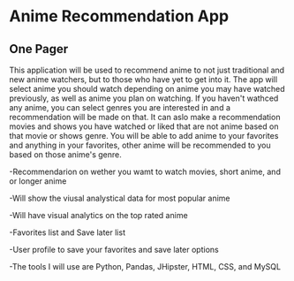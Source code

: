 # Anime Recommendation App

## One Pager

This application will be used to recommend anime to not just traditional and new anime watchers, but to those who have yet to get into it. The app will select
anime you should watch depending on anime you may have watched previously, as well as anime you plan on watching.
If you haven't wathced any anime, you can select genres you are interested in and a recommendation will be made on that. It can aslo make a recommendation
movies and shows you have watched or liked that are not anime based on that movie or shows genre. You will be able to add anime to your favorites
and anything in your favorites, other anime will be recommended to you based on those anime's genre.

-Recommendarion on wether you wamt to watch movies, short anime, and or longer anime

-Will show the viusal analystical data for most popular anime

-Will have visual analytics on the top rated anime

-Favorites list and Save later list

-User profile to save your favorites and save later options

-The tools I will use are Python, Pandas, JHipster, HTML, CSS, and MySQL
